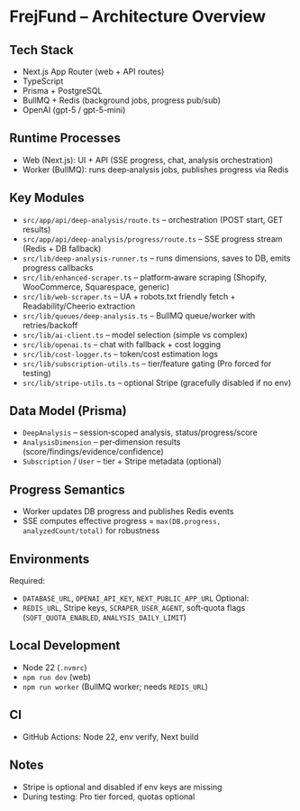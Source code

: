# FrejFund – Architecture Overview

## Tech Stack
- Next.js App Router (web + API routes)
- TypeScript
- Prisma + PostgreSQL
- BullMQ + Redis (background jobs, progress pub/sub)
- OpenAI (gpt-5 / gpt-5-mini)

## Runtime Processes
- Web (Next.js): UI + API (SSE progress, chat, analysis orchestration)
- Worker (BullMQ): runs deep‑analysis jobs, publishes progress via Redis

## Key Modules
- `src/app/api/deep-analysis/route.ts` – orchestration (POST start, GET results)
- `src/app/api/deep-analysis/progress/route.ts` – SSE progress stream (Redis + DB fallback)
- `src/lib/deep-analysis-runner.ts` – runs dimensions, saves to DB, emits progress callbacks
- `src/lib/enhanced-scraper.ts` – platform‑aware scraping (Shopify, WooCommerce, Squarespace, generic)
- `src/lib/web-scraper.ts` – UA + robots.txt friendly fetch + Readability/Cheerio extraction
- `src/lib/queues/deep-analysis.ts` – BullMQ queue/worker with retries/backoff
- `src/lib/ai-client.ts` – model selection (simple vs complex)
- `src/lib/openai.ts` – chat with fallback + cost logging
- `src/lib/cost-logger.ts` – token/cost estimation logs
- `src/lib/subscription-utils.ts` – tier/feature gating (Pro forced for testing)
- `src/lib/stripe-utils.ts` – optional Stripe (gracefully disabled if no env)

## Data Model (Prisma)
- `DeepAnalysis` – session‑scoped analysis, status/progress/score
- `AnalysisDimension` – per‑dimension results (score/findings/evidence/confidence)
- `Subscription` / `User` – tier + Stripe metadata (optional)

## Progress Semantics
- Worker updates DB progress and publishes Redis events
- SSE computes effective progress = `max(DB.progress, analyzedCount/total)` for robustness

## Environments
Required:
- `DATABASE_URL`, `OPENAI_API_KEY`, `NEXT_PUBLIC_APP_URL`
Optional:
- `REDIS_URL`, Stripe keys, `SCRAPER_USER_AGENT`, soft‑quota flags (`SOFT_QUOTA_ENABLED`, `ANALYSIS_DAILY_LIMIT`)

## Local Development
- Node 22 (`.nvmrc`)
- `npm run dev` (web)
- `npm run worker` (BullMQ worker; needs `REDIS_URL`)

## CI
- GitHub Actions: Node 22, env verify, Next build

## Notes
- Stripe is optional and disabled if env keys are missing
- During testing: Pro tier forced, quotas optional
